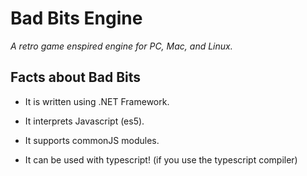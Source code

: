 # Bad Bits Engine

_A retro game enspired engine for PC, Mac, and Linux._

## Facts about Bad Bits

* It is written using .NET Framework.

* It interprets Javascript (es5).

* It supports commonJS modules.

* It can be used with typescript! (if you use the typescript compiler)
